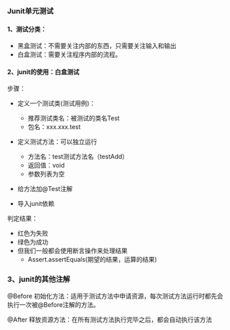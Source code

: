 ### Junit单元测试

#### 1、测试分类：

* 黑盒测试：不需要关注内部的东西，只需要关注输入和输出
* 白盒测试：需要关注程序内部的流程。

#### 2、junit的使用：白盒测试

步骤：

* 定义一个测试类(测试用例)：
    * 推荐测试类名：被测试的类名Test
    * 包名：xxx.xxx.test

* 定义测试方法：可以独立运行
    * 方法名：test测试方法名（testAdd）
    * 返回值：void
    * 参数列表为空

* 给方法加@Test注解

* 导入junit依赖

判定结果：

* 红色为失败
* 绿色为成功
* 但我们一般都会使用断言操作来处理结果
    * Assert.assertEquals(期望的结果，运算的结果)

### 3、junit的其他注解

@Before
初始化方法：适用于测试方法中申请资源，每次测试方法运行时都先会执行一次被@Before注解的方法。

@After
释放资源方法：在所有测试方法执行完毕之后，都会自动执行该方法

